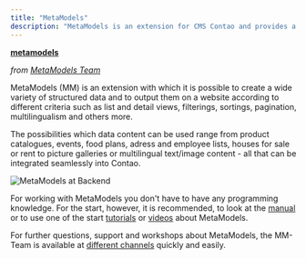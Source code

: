 ```yaml
---
title: "MetaModels"
description: "MetaModels is an extension for CMS Contao and provides a flexible and easy way to build your own data models."
---
```


**[metamodels](https://packagist.org/packages/metamodels/)**

_from [MetaModels Team](https://now.metamodel.me/en/about/team)_

MetaModels (MM) is an extension with which it is possible to create a wide variety of structured data and to output
them on a website according to different criteria such as list and detail views, filterings, sortings, pagination,
multilingualism and others more. 

The possibilities which data content can be used range from product catalogues, events, food plans, adress and employee
lists, houses for sale or rent to picture galleries or multilingual text/image content - all that can be integrated
seamlessly into Contao. 

![MetaModels at Backend](/de/extensions/images/en/metamodels-backend.jpg)

For working with MetaModels you don't have to have any programming knowledge. For the start, however, it is recommended,
to look at the [manual](https://metamodels.readthedocs.io/en/latest/) or to use one of the
start [tutorials](https://metamodels.readthedocs.io/en/latest/manual/first-metamodel.html) or
[videos](https://metamodels.readthedocs.io/de/latest/cookbook/other-tutorials/videos.html) about MetaModels.

For further questions, support and workshops about MetaModels, the MM-Team is available at
[different channels](https://now.metamodel.me/en/supporters/get-support) quickly and easily.

